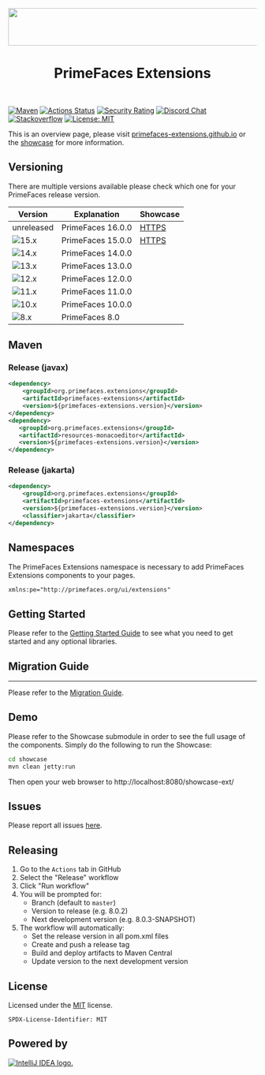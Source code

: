 <div align="center">
<img src="http://primefaces-extensions.github.io/reports/images/title.png" width="560" height="76" >

# PrimeFaces Extensions
</div>
<br>

[![Maven](https://img.shields.io/maven-central/v/org.primefaces.extensions/primefaces-extensions.svg)](https://repo1.maven.org/maven2/org/primefaces/extensions/primefaces-extensions/)
[![Actions Status](https://github.com/primefaces-extensions/primefaces-extensions/workflows/Java%20CI/badge.svg)](https://github.com/primefaces-extensions/primefaces-extensions/actions)
[![Security Rating](https://sonarcloud.io/api/project_badges/measure?project=org.primefaces.extensions%3Aprimefaces-extensions-parent&metric=security_rating)](https://sonarcloud.io/dashboard?id=org.primefaces.extensions%3Aprimefaces-extensions-parent)
[![Discord Chat](https://img.shields.io/badge/chat-discord-7289da)](https://discord.gg/gzKFYnpmCY)
[![Stackoverflow](https://img.shields.io/badge/StackOverflow-primefaces-chocolate.svg)](https://stackoverflow.com/questions/tagged/primefaces-extensions)
[![License: MIT](https://img.shields.io/badge/License-MIT-yellow.svg)](https://opensource.org/licenses/MIT)

This is an overview page, please visit [primefaces-extensions.github.io](http://primefaces-extensions.github.io/) or the [showcase](https://primefaces-extensions-showcase-55pq8.ondigitalocean.app/) for more information.

## Versioning

There are multiple versions available please check which one for your PrimeFaces release version.

| Version | Explanation | Showcase |
| --- | --- | --- |
| unreleased | PrimeFaces 16.0.0 | [HTTPS](https://primefaces-extensions-showcase-55pq8.ondigitalocean.app/) |
| ![15.x](https://img.shields.io/maven-central/v/org.primefaces.extensions/primefaces-extensions?versionPrefix=15.0&color=cyan) | PrimeFaces 15.0.0 | [HTTPS](https://primefaces15-extensions-showcase-totdb.ondigitalocean.app/) |
| ![14.x](https://img.shields.io/maven-central/v/org.primefaces.extensions/primefaces-extensions?versionPrefix=14.0&color=cyan) | PrimeFaces 14.0.0 | |
| ![13.x](https://img.shields.io/maven-central/v/org.primefaces.extensions/primefaces-extensions?versionPrefix=13.0&color=cyan) | PrimeFaces 13.0.0 | |
| ![12.x](https://img.shields.io/maven-central/v/org.primefaces.extensions/primefaces-extensions?versionPrefix=12.0&color=cyan) | PrimeFaces 12.0.0 | |
| ![11.x](https://img.shields.io/maven-central/v/org.primefaces.extensions/primefaces-extensions?versionPrefix=11.0&color=cyan) | PrimeFaces 11.0.0 | |
| ![10.x](https://img.shields.io/maven-central/v/org.primefaces.extensions/primefaces-extensions?versionPrefix=10.0&color=cyan) | PrimeFaces 10.0.0 | |
| ![8.x](https://img.shields.io/maven-central/v/org.primefaces.extensions/primefaces-extensions?versionPrefix=8.0&color=cyan) | PrimeFaces 8.0 | |

## Maven

### Release (javax)

```xml
<dependency>
    <groupId>org.primefaces.extensions</groupId>
    <artifactId>primefaces-extensions</artifactId>
    <version>${primefaces-extensions.version}</version>
</dependency>
<dependency>
   <groupId>org.primefaces.extensions</groupId>
   <artifactId>resources-monacoeditor</artifactId>
   <version>${primefaces-extensions.version}</version>
</dependency>
```

### Release (jakarta)

```xml
<dependency>
    <groupId>org.primefaces.extensions</groupId>
    <artifactId>primefaces-extensions</artifactId>
    <version>${primefaces-extensions.version}</version>
    <classifier>jakarta</classifier>
</dependency>
```

## Namespaces

The PrimeFaces Extensions namespace is necessary to add PrimeFaces Extensions components to your pages.

```xml
xmlns:pe="http://primefaces.org/ui/extensions"
```

## Getting Started

Please refer to the [Getting Started Guide](https://github.com/primefaces-extensions/primefaces-extensions.github.com/wiki/Getting-Started) to see what you need
to get started and any optional libraries.

## Migration Guide
***
Please refer to the [Migration Guide](https://github.com/primefaces-extensions/primefaces-extensions.github.com/wiki/Migration-Guide).

## Demo

Please refer to the Showcase submodule in order to see the full usage of the components. Simply do the following to run the Showcase:

```sh
cd showcase
mvn clean jetty:run
```

Then open your web browser to http://localhost:8080/showcase-ext/

## Issues

Please report all issues [here](https://github.com/primefaces-extensions/primefaces-extensions/issues).

## Releasing

1. Go to the `Actions` tab in GitHub
2. Select the "Release" workflow
3. Click "Run workflow"
4. You will be prompted for:
   - Branch (default to `master`)
   - Version to release (e.g. 8.0.2)
   - Next development version (e.g. 8.0.3-SNAPSHOT)
5. The workflow will automatically:
   - Set the release version in all pom.xml files
   - Create and push a release tag
   - Build and deploy artifacts to Maven Central
   - Update version to the next development version

## License

Licensed under the [MIT](https://en.wikipedia.org/wiki/MIT_License) license.

`SPDX-License-Identifier: MIT`

## Powered by

[![IntelliJ IDEA logo.](https://resources.jetbrains.com/storage/products/company/brand/logos/IntelliJ_IDEA.svg)](https://jb.gg/OpenSourceSupport)


